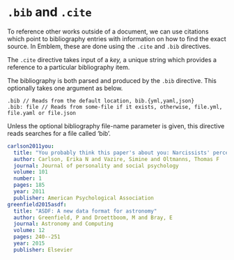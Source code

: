 # `.bib` and `.cite`

To reference other works outside of a document, we can use citations which point to bibliography entries with information on how to find the exact source.
In Emblem, these are done using the `.cite` and `.bib` directives.

The `.cite` directive takes input of a _key,_ a unique string which provides a reference to a particular bibliography item.

The bibliography is both parsed and produced by the `.bib` directive.
This optionally takes one argument as below.

```emblem
.bib // Reads from the default location, bib.{yml,yaml,json}
.bib: file // Reads from some-file if it exists, otherwise, file.yml, file.yaml or file.json
```

Unless the optional bibliography file-name parameter is given, this directive reads searches for a file called ‘bib’.


```yaml
carlson2011you:
  title: "You probably think this paper's about you: Narcissists' perceptions of their personality and reputation."
  author: Carlson, Erika N and Vazire, Simine and Oltmanns, Thomas F
  journal: Journal of personality and social psychology
  volume: 101
  number: 1
  pages: 185
  year: 2011
  publisher: American Psychological Association
greenfield2015asdf:
  title: "ASDF: A new data format for astronomy"
  author: Greenfield, P and Droettboom, M and Bray, E
  journal: Astronomy and Computing
  volume: 12
  pages: 240--251
  year: 2015
  publisher: Elsevier
```
